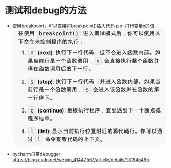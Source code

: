 # 测试和debug的方法

- 使用breakpoint，可以直接将breakpoint()插入代码
p x: 打印变量x的值
![img_26.png](images%2Fimg_26.png)

- pycharm自带debugger
https://blog.csdn.net/weixin_41447567/article/details/131945495
